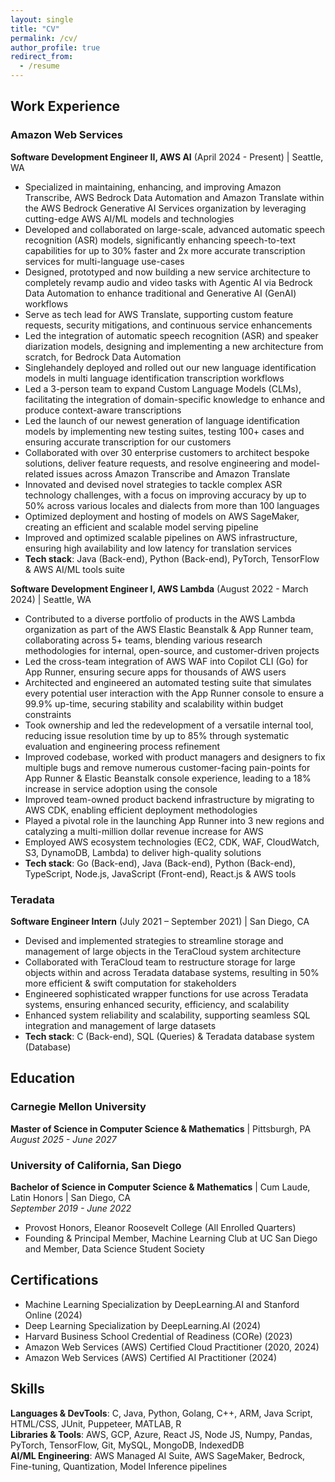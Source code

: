 ```yaml
---
layout: single
title: "CV"
permalink: /cv/
author_profile: true
redirect_from:
  - /resume
---
```


## Work Experience

### Amazon Web Services
**Software Development Engineer II, AWS AI** (April 2024 - Present) | Seattle, WA
- Specialized in maintaining, enhancing, and improving Amazon Transcribe, AWS Bedrock Data Automation and Amazon Translate within the AWS Bedrock Generative AI Services organization by leveraging cutting-edge AWS AI/ML models and technologies
- Developed and collaborated on large-scale, advanced automatic speech recognition (ASR) models, significantly enhancing speech-to-text capabilities for up to 30% faster and 2x more accurate transcription services for multi-language use-cases
- Designed, prototyped and now building a new service architecture to completely revamp audio and video tasks with Agentic AI via Bedrock Data Automation to enhance traditional and Generative AI (GenAI) workflows
- Serve as tech lead for AWS Translate, supporting custom feature requests, security mitigations, and continuous service enhancements
- Led the integration of automatic speech recognition (ASR) and speaker diarization models, designing and implementing a new architecture from scratch, for Bedrock Data Automation
- Singlehandely deployed and rolled out our new language identification models in multi language identification transcription workflows
- Led a 3-person team to expand Custom Language Models (CLMs), facilitating the integration of domain-specific knowledge to enhance and produce context-aware transcriptions
- Led the launch of our newest generation of language identification models by implementing new testing suites, testing 100+ cases and ensuring accurate transcription for our customers
- Collaborated with over 30 enterprise customers to architect bespoke solutions, deliver feature requests, and resolve engineering and model-related issues across Amazon Transcribe and Amazon Translate
- Innovated and devised novel strategies to tackle complex ASR technology challenges, with a focus on improving accuracy by up to 50% across various locales and dialects from more than 100 languages
- Optimized deployment and hosting of models on AWS SageMaker, creating an efficient and scalable model serving pipeline
- Improved and optimized scalable pipelines on AWS infrastructure, ensuring high availability and low latency for translation services
- **Tech stack**: Java (Back-end), Python (Back-end), PyTorch, TensorFlow & AWS AI/ML tools suite

**Software Development Engineer I, AWS Lambda** (August 2022 - March 2024) | Seattle, WA
- Contributed to a diverse portfolio of products in the AWS Lambda organization as part of the AWS Elastic Beanstalk & App Runner team, collaborating across 5+ teams, blending various research methodologies for internal, open-source, and customer-driven projects
- Led the cross-team integration of AWS WAF into Copilot CLI (Go) for App Runner, ensuring secure apps for thousands of AWS users
- Architected and engineered an automated testing suite that simulates every potential user interaction with the App Runner console to ensure a 99.9% up-time, securing stability and scalability within budget constraints
- Took ownership and led the redevelopment of a versatile internal tool, reducing issue resolution time by up to 85% through systematic evaluation and engineering process refinement
- Improved codebase, worked with product managers and designers to fix multiple bugs and remove numerous customer-facing pain-points for App Runner & Elastic Beanstalk console experience, leading to a 18% increase in service adoption using the console
- Improved team-owned product backend infrastructure by migrating to AWS CDK, enabling efficient deployment methodologies
- Played a pivotal role in the launching App Runner into 3 new regions and catalyzing a multi-million dollar revenue increase for AWS
- Employed AWS ecosystem technologies (EC2, CDK, WAF, CloudWatch, S3, DynamoDB, Lambda) to deliver high-quality solutions
- **Tech stack**: Go (Back-end), Java (Back-end), Python (Back-end), TypeScript, Node.js, JavaScript (Front-end), React.js & AWS tools

### Teradata
**Software Engineer Intern** (July 2021 – September 2021) | San Diego, CA
- Devised and implemented strategies to streamline storage and management of large objects in the TeraCloud system architecture
- Collaborated with TeraCloud team to restructure storage for large objects within and across Teradata database systems, resulting in 50% more efficient & swift computation for stakeholders
- Engineered sophisticated wrapper functions for use across Teradata systems, ensuring enhanced security, efficiency, and scalability
- Enhanced system reliability and scalability, supporting seamless SQL integration and management of large datasets
- **Tech stack**: C (Back-end), SQL (Queries) & Teradata database system (Database)

## Education

### Carnegie Mellon University
**Master of Science in Computer Science & Mathematics** | Pittsburgh, PA
*August 2025 - June 2027*

### University of California, San Diego
**Bachelor of Science in Computer Science & Mathematics** | Cum Laude, Latin Honors | San Diego, CA  
*September 2019 - June 2022*
- Provost Honors, Eleanor Roosevelt College (All Enrolled Quarters)
- Founding & Principal Member, Machine Learning Club at UC San Diego and Member, Data Science Student Society

## Certifications
- Machine Learning Specialization by DeepLearning.AI and Stanford Online (2024)
- Deep Learning Specialization by DeepLearning.AI (2024)
- Harvard Business School Credential of Readiness (CORe) (2023)
- Amazon Web Services (AWS) Certified Cloud Practitioner (2020, 2024)
- Amazon Web Services (AWS) Certified AI Practitioner (2024)

## Skills
**Languages & DevTools**: C, Java, Python, Golang, C++, ARM, Java Script, HTML/CSS, JUnit, Puppeteer, MATLAB, R  
**Libraries & Tools**: AWS, GCP, Azure, React JS, Node JS, Numpy, Pandas, PyTorch, TensorFlow, Git, MySQL, MongoDB, IndexedDB  
**AI/ML Engineering**: AWS Managed AI Suite, AWS SageMaker, Bedrock, Fine-tuning, Quantization, Model Inference pipelines
